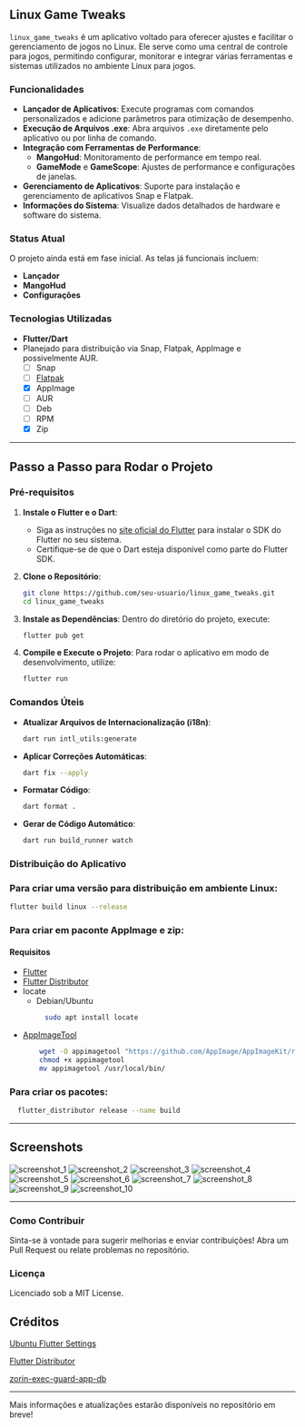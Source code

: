 ## Linux Game Tweaks

`linux_game_tweaks` é um aplicativo voltado para oferecer ajustes e facilitar o gerenciamento de jogos no Linux. Ele serve como uma central de controle para jogos, permitindo configurar, monitorar e integrar várias ferramentas e sistemas utilizados no ambiente Linux para jogos.

### Funcionalidades

- **Lançador de Aplicativos**: Execute programas com comandos personalizados e adicione parâmetros para otimização de desempenho.
- **Execução de Arquivos .exe**: Abra arquivos `.exe` diretamente pelo aplicativo ou por linha de comando.
- **Integração com Ferramentas de Performance**:
  - **MangoHud**: Monitoramento de performance em tempo real.
  - **GameMode** e **GameScope**: Ajustes de performance e configurações de janelas.
- **Gerenciamento de Aplicativos**: Suporte para instalação e gerenciamento de aplicativos Snap e Flatpak.
- **Informações do Sistema**: Visualize dados detalhados de hardware e software do sistema.

### Status Atual

O projeto ainda está em fase inicial. As telas já funcionais incluem:

- **Lançador**
- **MangoHud**
- **Configurações**

### Tecnologias Utilizadas

- **Flutter/Dart**
- Planejado para distribuição via Snap, Flatpak, AppImage e possivelmente AUR.
	- [ ] Snap
	- [ ] [Flatpak](https://github.com/pedroermarinho/io.github.pedroermarinho.linux_game_tweaks)
	- [x] AppImage
	- [ ] AUR
	- [ ] Deb
	- [ ] RPM
	- [x] Zip

---

## Passo a Passo para Rodar o Projeto

### Pré-requisitos

1. **Instale o Flutter e o Dart**:

   - Siga as instruções no [site oficial do Flutter](https://flutter.dev/docs/get-started/install) para instalar o SDK do Flutter no seu sistema.
   - Certifique-se de que o Dart esteja disponível como parte do Flutter SDK.

2. **Clone o Repositório**:

   ```bash
   git clone https://github.com/seu-usuario/linux_game_tweaks.git
   cd linux_game_tweaks
   ```

3. **Instale as Dependências**:
   Dentro do diretório do projeto, execute:

   ```bash
   flutter pub get
   ```

4. **Compile e Execute o Projeto**:
   Para rodar o aplicativo em modo de desenvolvimento, utilize:
   ```bash
   flutter run
   ```

### Comandos Úteis

- **Atualizar Arquivos de Internacionalização (i18n)**:

  ```bash
  dart run intl_utils:generate
  ```

- **Aplicar Correções Automáticas**:

  ```bash
  dart fix --apply
  ```

- **Formatar Código**:

  ```bash
  dart format .
  ```

- **Gerar de Código Automático**:

  ```bash
  dart run build_runner watch
  ```


### Distribuição do Aplicativo

### Para criar uma versão para distribuição em ambiente Linux:

```bash
flutter build linux --release
```

### Para criar em paconte AppImage e zip:
#### Requisitos
- [Flutter](https://flutter.dev/docs/get-started/install)
- [Flutter Distributor](https://distributor.leanflutter.dev/)
- locate
  - Debian/Ubuntu
    ```bash
      sudo apt install locate
    ```
- [AppImageTool](https://github.com/AppImage/AppImageKit)
  ```bash
      wget -O appimagetool "https://github.com/AppImage/AppImageKit/releases/download/continuous/appimagetool-x86_64.AppImage"
      chmod +x appimagetool
      mv appimagetool /usr/local/bin/
    ```
  
### Para criar os pacotes:
```bash
  flutter_distributor release --name build
```
---

## Screenshots

![screenshot_1](docs/imgs/screenshot_1.png)
![screenshot_2](docs/imgs/screenshot_2.png)
![screenshot_3](docs/imgs/screenshot_3.png)
![screenshot_4](docs/imgs/screenshot_4.png)
![screenshot_5](docs/imgs/screenshot_5.png)
![screenshot_6](docs/imgs/screenshot_6.png)
![screenshot_7](docs/imgs/screenshot_7.png)
![screenshot_8](docs/imgs/screenshot_8.png)
![screenshot_9](docs/imgs/screenshot_9.png)
![screenshot_10](docs/imgs/screenshot_10.png)

---

### Como Contribuir

Sinta-se à vontade para sugerir melhorias e enviar contribuições! Abra um Pull Request ou relate problemas no repositório.

### Licença

Licenciado sob a MIT License.

## Créditos

[Ubuntu Flutter Settings](https://github.com/ubuntu-flutter-community/settings)

[Flutter Distributor](https://distributor.leanflutter.dev/)

[zorin-exec-guard-app-db](https://github.com/ZorinOS/zorin-exec-guard-app-db)

---

Mais informações e atualizações estarão disponíveis no repositório em breve!
